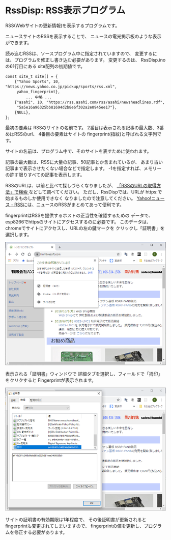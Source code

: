 # RssDisp: RSS表示プログラム

RSS(Webサイトの更新情報)を表示するプログラムです。

ニュースサイトのRSSを表示することで、
ニュースの電光掲示板のような表示ができます。

読み込むRSSは、ソースプログラム中に指定されていますので、
変更するには、プログラムを修正し書き込む必要があります。
変更するのは、 RssDisp.inoの61行目にある site配列の初期値です。

    const site_t site[] = {
        {"Yahoo Sports", 10, "https://news.yahoo.co.jp/pickup/sports/rss.xml",
         yahoo_fingerprint},
             ... 中略 ...
        {"asahi", 10, "https://rss.asahi.com/rss/asahi/newsheadlines.rdf",
         "5a5e16a96325bb81694d2b8e6f302a2e0945ee17"},
        {NULL},
    };

最初の要素は RSSのサイトの名前です。
2番目は表示される記事の最大数、3番めはRSSのurl、
4番目の要素はサイトの fingerprint(指紋)と呼ばれる文字列です。

サイトの名前は、プログラム中で、そのサイトを表すために使われます。

記事の最大数は、RSSに大量の記事、50記事とか含まれているが、
あまり古い記事まで表示させたくない場合などで指定します。
-1を指定すれば、メモリーの許す限りすべての記事を表示します。

RSSのURLは、以前と比べて探しづらくなりましたが、
<a href="https://www.google.com/search?q=RSS%E3%81%AEURL%E3%81%AE%E5%8F%96%E5%BE%97%E6%96%B9%E6%B3%95">
「RSSのURLの取得方法」で検索
</a>などして調べてください。
ただし、RssDispでは、URLが https:で始まるものしか使用できなく
なりましたので注意してください。
<a href="https://headlines.yahoo.co.jp/rss/list">Yahoo!ニュース - RSS</a>には、ニュースのRSSがまとめてあって便利です。

fingerprintはRSSを提供するホストの正当性を確認するための
データで、esp8266でhttpsのサイトにアクセスするのに必要です。
このデータは、 chromeでサイトにアクセスし、URLの左の鍵マークを
クリックし「証明書」を選択します。

<img src="https://github.com/h-nari/HSES_NODE_OLED_Sample_programs/blob/master/img/sc200401d.PNG?raw=true">


表示される「証明書」ウィンドウで
詳細タブを選択し、フィールドで「拇印」をクリクすると
Fingerprintが表示されます。

<img src="https://github.com/h-nari/HSES_NODE_OLED_Sample_programs/blob/master/img/sc200401e.PNG?raw=true">

サイトの証明書の有効期限は1年程度で、
その後証明書が更新されると
fingerprintも変更されてしまいますので、
fingerprintの値を更新し、プログラムを修正する必要があります。
